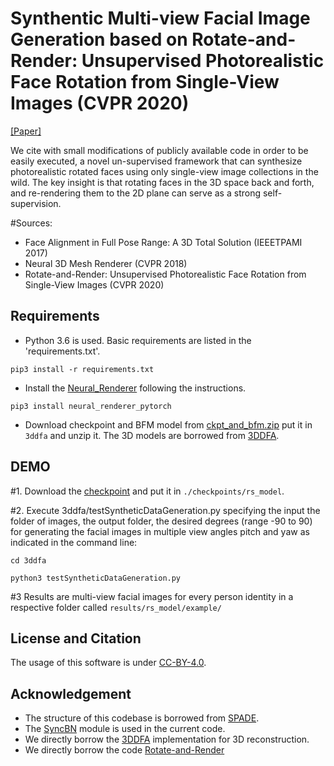 # Synthentic Multi-view Facial Image Generation based on Rotate-and-Render: Unsupervised Photorealistic Face Rotation from Single-View Images (CVPR 2020)

[[Paper]](https://arxiv.org/abs/2003.08124)

We cite with small modifications of publicly available code in order to be easily executed, a novel un-supervised framework that can synthesize 
photorealistic rotated faces using only single-view image collections 
in the wild. The key insight is that rotating faces in the 3D space back and forth, 
and re-rendering them to the 2D plane can serve as a strong self-supervision.

#Sources:
* Face Alignment in Full Pose Range: A 3D Total Solution (IEEETPAMI 2017)
* Neural 3D Mesh Renderer (CVPR 2018)
* Rotate-and-Render: Unsupervised Photorealistic Face Rotation from Single-View Images (CVPR 2020)
## Requirements
* Python 3.6 is used. Basic requirements are listed in the 'requirements.txt'.

```
pip3 install -r requirements.txt
```
* Install the [Neural_Renderer](https://github.com/daniilidis-group/neural_renderer) following the instructions.
```
pip3 install neural_renderer_pytorch
```

* Download checkpoint and BFM model from [ckpt_and_bfm.zip](https://cicloud.csd.auth.gr/owncloud/remote.php/webdav/OpenDR/FTP%20Server%20Material/simulation/ckpt_and_bfm.zip) put it in ```3ddfa``` and unzip it. The 3D models are borrowed from [3DDFA](https://github.com/cleardusk/3DDFA). 


## DEMO

#1. Download the [checkpoint](https://cicloud.csd.auth.gr/owncloud/remote.php/webdav/OpenDR/FTP%20Server%20Material/simulation/latest_net_G.zip)
and put it in ```./checkpoints/rs_model```.

#2.	Execute 3ddfa/testSyntheticDataGeneration.py specifying the input the folder of images, the output folder, the desired degrees (range -90 to 90) for generating the facial images in multiple view angles pitch and yaw  as indicated in the command line: 
```
cd 3ddfa
```
```
python3 testSyntheticDataGeneration.py
```

#3 Results are multi-view facial images for every person identity in a respective folder called  ```results/rs_model/example/```


## License and Citation
The usage of this software is under [CC-BY-4.0](https://github.com/Hangz-nju-cuhk/Rotate-and-Render/LICENSE).


## Acknowledgement
* The structure of this codebase is borrowed from [SPADE](https://github.com/NVlabs/SPADE).
* The [SyncBN](https://github.com/vacancy/Synchronized-BatchNorm-PyTorch) module is used in the current code.
* We directly borrow the [3DDFA](https://github.com/cleardusk/3DDFA) implementation for 3D reconstruction.
* We directly borrow the code [Rotate-and-Render](https://github.com/Hangz-nju-cuhk/Rotate-and-Render/)
